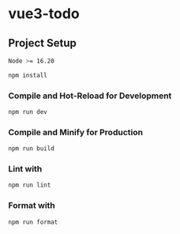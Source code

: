 # vue3-todo

## Project Setup

```bash
Node >= 16.20
```

```sh
npm install
```

### Compile and Hot-Reload for Development

```sh
npm run dev
```

### Compile and Minify for Production

```sh
npm run build
```

### Lint with

```sh
npm run lint
```

### Format with

```sh
npm run format
```
